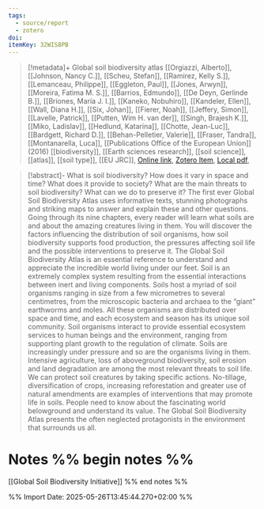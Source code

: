 ```yaml
---
tags:
  - source/report
  - zotero
doi: 
itemKey: 32WIS8PB
---
```

>[!metadata]+
> Global soil biodiversity atlas
> [[Orgiazzi, Alberto]], [[Johnson, Nancy C.]], [[Scheu, Stefan]], [[Ramirez, Kelly S.]], [[Lemanceau, Philippe]], [[Eggleton, Paul]], [[Jones, Arwyn]], [[Moreira, Fatima M. S.]], [[Barrios, Edmundo]], [[De Deyn, Gerlinde B.]], [[Briones, María J. I.]], [[Kaneko, Nobuhiro]], [[Kandeler, Ellen]], [[Wall, Diana H.]], [[Six, Johan]], [[Fierer, Noah]], [[Jeffery, Simon]], [[Lavelle, Patrick]], [[Putten, Wim H. van der]], [[Singh, Brajesh K.]], [[Miko, Ladislav]], [[Hedlund, Katarina]], [[Chotte, Jean-Luc]], [[Bardgett, Richard D.]], [[Behan-Pelletier, Valerie]], [[Fraser, Tandra]], [[Montanarella, Luca]], 
> [[Publications Office of the European Union]] (2016)
> [[biodiversity]], [[Earth sciences research]], [[soil science]], [[atlas]], [[soil type]], [[EU JRC]], 
> [Online link](https://data.europa.eu/doi/10.2788/2613), [Zotero Item](zotero://select/library/items/32WIS8PB), [Local pdf](file://C:/Users/aburg/Documents/references/zotero/storage/YQ75LCHU/global%20soil%20biodiversity%20atlas-LBNA27236ENN.pdf), 

>[!abstract]-
>What is soil biodiversity? How does it vary in space and time? What does it provide to society? What are the main threats to soil biodiversity? What can we do to preserve it? The first ever Global Soil Biodiversity Atlas uses informative texts, stunning photographs and striking maps to answer and explain these and other questions. Going through its nine chapters, every reader will learn what soils are and about the amazing creatures living in them. You will discover the factors influencing the distribution of soil organisms, how soil biodiversity supports food production, the pressures affecting soil life and the possible interventions to preserve it. The Global Soil Biodiversity Atlas is an essential reference to understand and appreciate the incredible world living under our feet. Soil is an extremely complex system resulting from the essential interactions between inert and living components. Soils host a myriad of soil organisms ranging in size from a few micrometres to several centimetres, from the microscopic bacteria and archaea to the “giant” earthworms and moles. All these organisms are distributed over space and time, and each ecosystem and season has its unique soil community. Soil organisms interact to provide essential ecosystem services to human beings and the environment, ranging from supporting plant growth to the regulation of climate. Soils are increasingly under pressure and so are the organisms living in them. Intensive agriculture, loss of aboveground biodiversity, soil erosion and land degradation are among the most relevant threats to soil life. We can protect soil creatures by taking specific actions. No-tillage, diversification of crops, increasing reforestation and greater use of natural amendments are examples of interventions that may promote life in soils. People need to know about the fascinating world belowground and understand its value. The Global Soil Biodiversity Atlas presents the often neglected protagonists in the environment that surrounds us all.

# Notes %% begin notes %%
[[Global Soil Biodiversity Initiative]]
%% end notes %%




%% Import Date: 2025-05-26T13:45:44.270+02:00 %%

